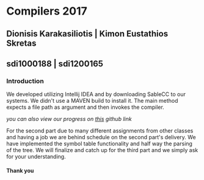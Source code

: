 # Compilers 2017

## Dionisis Karakasiliotis | Kimon Eustathios Skretas
## sdi1000188 | sdi1200165

### Introduction

We developed utilizing Intellij IDEA and by downloading SableCC to our systems. We didn't use a MAVEN build to install it.
The main method expects a file path as argument and then invokes the compiler.

_you can also view our progress on [this](https://github.com/SakisKarakasiliotis/projectArticuno) github link_

For the second part due to many different assignments from other classes and having a job we are behind 
schedule on the second part's delivery. We have implemented the symbol table functionality and half way the parsing of the tree. 
We will finalize and catch up for the third part and we simply ask for your understanding.

#### Thank you
